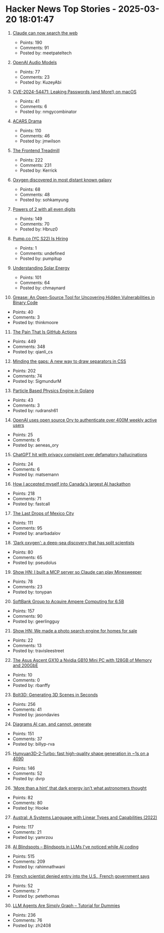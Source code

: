 # Hacker News Top Stories - 2025-03-20 18:01:47

1. [Claude can now search the web](https://www.anthropic.com/news/web-search)
   - Points: 190
   - Comments: 91
   - Posted by: meetpateltech

2. [OpenAI Audio Models](https://www.openai.fm/)
   - Points: 77
   - Comments: 23
   - Posted by: KuzeyAbi

3. [CVE-2024-54471: Leaking Passwords (and More!) on macOS](https://wts.dev/posts/password-leak/)
   - Points: 41
   - Comments: 6
   - Posted by: nmgycombinator

4. [ACARS Drama](https://acarsdrama.com/)
   - Points: 110
   - Comments: 46
   - Posted by: jmwilson

5. [The Frontend Treadmill](https://polotek.net/posts/the-frontend-treadmill/)
   - Points: 222
   - Comments: 231
   - Posted by: Kerrick

6. [Oxygen discovered in most distant known galaxy](https://www.eso.org/public/news/eso2507/)
   - Points: 68
   - Comments: 48
   - Posted by: sohkamyung

7. [Powers of 2 with all even digits](https://oeis.org/A068994)
   - Points: 149
   - Comments: 70
   - Posted by: Hbruz0

8. [Pump.co (YC S22) Is Hiring](https://www.ycombinator.com/companies/pump-co/jobs/7kB7DNb-email-outreach-manager)
   - Points: 1
   - Comments: undefined
   - Posted by: pumpitup

9. [Understanding Solar Energy](https://www.construction-physics.com/p/understanding-solar-energy)
   - Points: 101
   - Comments: 64
   - Posted by: chmaynard

10. [Grease: An Open-Source Tool for Uncovering Hidden Vulnerabilities in Binary Code](https://www.galois.com/articles/introducing-grease)
   - Points: 40
   - Comments: 3
   - Posted by: thinkmoore

11. [The Pain That Is GitHub Actions](https://www.feldera.com/blog/the-pain-that-is-github-actions)
   - Points: 449
   - Comments: 348
   - Posted by: qianli_cs

12. [Minding the gaps: A new way to draw separators in CSS](https://blogs.windows.com/msedgedev/2025/03/19/minding-the-gaps-a-new-way-to-draw-separators-in-css/)
   - Points: 202
   - Comments: 74
   - Posted by: SigmundurM

13. [Particle Based Physics Engine in Golang](https://github.com/rudransh61/Physix-go)
   - Points: 43
   - Comments: 3
   - Posted by: rudransh61

14. [OpenAI uses open source Ory to authenticate over 400M weekly active users](https://www.ory.sh/blog/openai-oauth2-server-open-source)
   - Points: 25
   - Comments: 6
   - Posted by: aeneas_ory

15. [ChatGPT hit with privacy complaint over defamatory hallucinations](https://techcrunch.com/2025/03/19/chatgpt-hit-with-privacy-complaint-over-defamatory-hallucinations/)
   - Points: 24
   - Comments: 6
   - Posted by: matsemann

16. [How I accepted myself into Canada's largest AI hackathon](https://fastcall.dev/posts/genai-genesis-firebase/)
   - Points: 218
   - Comments: 71
   - Posted by: fastcall

17. [The Last Drops of Mexico City](https://mexicocitywater.longlead.com)
   - Points: 111
   - Comments: 95
   - Posted by: anarbadalov

18. ['Dark oxygen': a deep-sea discovery that has split scientists](https://phys.org/news/2025-03-dark-oxygen-deep-sea-discovery.html)
   - Points: 80
   - Comments: 65
   - Posted by: pseudolus

19. [Show HN: I built a MCP server so Claude can play Minesweeper](https://github.com/tonypan2/minesweeper-mcp-server)
   - Points: 78
   - Comments: 23
   - Posted by: tonypan

20. [SoftBank Group to Acquire Ampere Computing for 6.5B](https://group.softbank/en/news/press/20250320)
   - Points: 157
   - Comments: 90
   - Posted by: geerlingguy

21. [Show HN: We made a photo search engine for homes for sale](undefined)
   - Points: 22
   - Comments: 13
   - Posted by: travisleestreet

22. [The Asus Ascent GX10 a Nvidia GB10 Mini PC with 128GB of Memory and 200GbE](https://www.servethehome.com/this-is-the-asus-ascent-gx10-a-nvidia-gb10-mini-pc-with-128gb-of-memory-and-200gbe/)
   - Points: 10
   - Comments: 0
   - Posted by: rbanffy

23. [Bolt3D: Generating 3D Scenes in Seconds](https://szymanowiczs.github.io/bolt3d)
   - Points: 256
   - Comments: 41
   - Posted by: jasondavies

24. [Diagrams AI can, and cannot, generate](https://www.ilograph.com/blog/posts/diagrams-ai-can-and-cannot-generate/)
   - Points: 151
   - Comments: 37
   - Posted by: billyp-rva

25. [Hunyuan3D-2-Turbo: fast high-quality shape generation in ~1s on a 4090](https://github.com/Tencent/Hunyuan3D-2/commit/baab8ba18e46052246f85a2d0f48736586b84a33)
   - Points: 146
   - Comments: 52
   - Posted by: dvrp

26. ['More than a hint' that dark energy isn't what astronomers thought](https://www.nytimes.com/2025/03/19/science/space/astronomer-desi-dark-energy.html)
   - Points: 82
   - Comments: 80
   - Posted by: Hooke

27. [Austral: A Systems Language with Linear Types and Capabilities (2022)](https://borretti.me/article/introducing-austral)
   - Points: 117
   - Comments: 21
   - Posted by: yamrzou

28. [AI Blindspots – Blindspots in LLMs I've noticed while AI coding](https://ezyang.github.io/ai-blindspots/)
   - Points: 515
   - Comments: 209
   - Posted by: rahimnathwani

29. [French scientist denied entry into the U.S., French government says](https://www.reuters.com/world/french-scientist-denied-entry-into-us-french-government-says-2025-03-20/)
   - Points: 52
   - Comments: 7
   - Posted by: petethomas

30. [LLM Agents Are Simply Graph – Tutorial for Dummies](https://zacharyhuang.substack.com/p/llm-agent-internal-as-a-graph-tutorial)
   - Points: 236
   - Comments: 76
   - Posted by: zh2408

